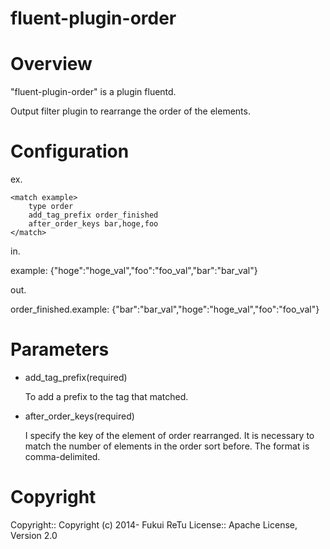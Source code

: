 # fluent-plugin-order
# Overview

"fluent-plugin-order" is a plugin fluentd.

Output filter plugin to rearrange the order of the elements.

# Configuration
ex.

    <match example>
        type order
        add_tag_prefix order_finished
        after_order_keys bar,hoge,foo
    </match>

in.

example: {"hoge":"hoge_val","foo":"foo_val","bar":"bar_val"}

out.

order_finished.example: {"bar":"bar_val","hoge":"hoge_val","foo":"foo_val"}


# Parameters

* add_tag_prefix(required)

    To add a prefix to the tag that matched.

* after_order_keys(required)

    I specify the key of the element of order rearranged. It is necessary to match the number of elements in the order sort before. The format is comma-delimited.


# Copyright
Copyright:: Copyright (c) 2014- Fukui ReTu License:: Apache License, Version 2.0
